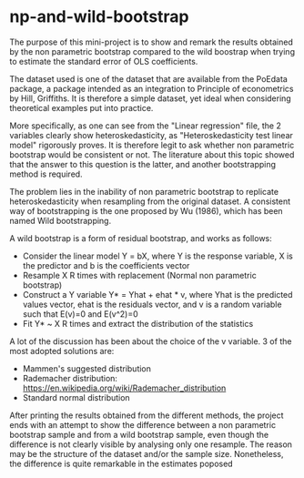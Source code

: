 # np-and-wild-bootstrap
The purpose of this mini-project is to show and remark the results obtained by the non parametric bootstrap
compared to the wild boostrap when trying to estimate the standard error of OLS coefficients.

The dataset used is one of the dataset that are available from the PoEdata package, a package intended as an integration to 
Principle of econometrics by Hill, Griffiths. It is therefore a simple dataset, yet ideal when considering theoretical examples put into practice.

More specifically, as one can see from the "Linear regression" file, the 2 variables clearly show heteroskedasticity, as "Heteroskedasticity test linear model"
rigorously proves. It is therefore legit to ask whether non parametric bootstrap would be consistent or not.
The literature about this topic showed that the answer to this question is the latter, and another bootstrapping method is required.

The problem lies in the inability of non parametric bootstrap to replicate heteroskedasticity when resampling from the original dataset.
A consistent way of bootstrapping is the one proposed by Wu (1986), which has been named Wild bootstrapping.

A wild bootstrap is a form of residual bootstrap, and works as follows:
- Consider the linear model Y = bX, where Y is the response variable, X is the predictor and b is the coefficients vector
- Resample X R times with replacement (Normal non parametric bootstrap)
- Construct a Y variable Y* = Yhat + ehat * v, where Yhat is the predicted values vector, 
  ehat is the residuals vector, and v is a random variable such that E(v)=0 and E(v^2)=0
- Fit Y* ~ X R times and extract the distribution of the statistics

A lot of the discussion has been about the choice of the v variable. 3 of the most adopted solutions are:
- Mammen's suggested distribution
- Rademacher distribution: https://en.wikipedia.org/wiki/Rademacher_distribution
- Standard normal distribution

After printing the results obtained from the different methods, the project ends with an attempt to show the difference between a non parametric bootstrap sample
and from a wild bootstrap sample, even though the difference is not clearly visible by analysing only one resample.
The reason may be the structure of the dataset and/or the sample size.
Nonetheless, the difference is quite remarkable in the estimates poposed
